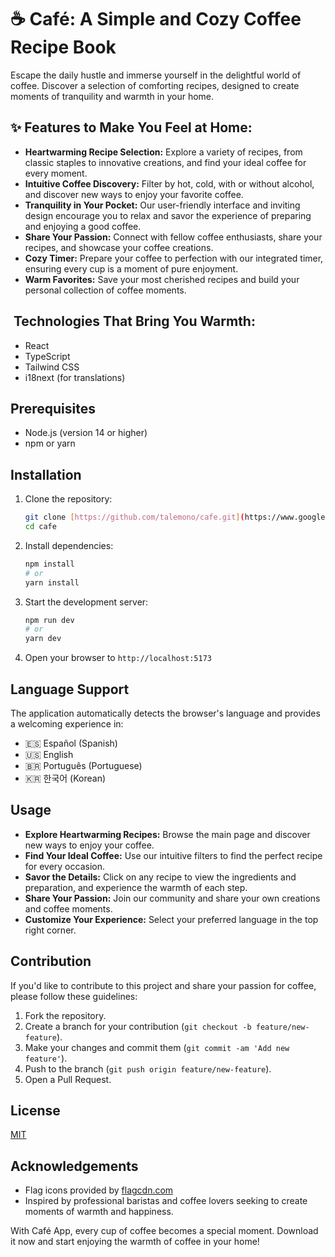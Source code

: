 # ☕ Café: A Simple and Cozy Coffee Recipe Book

Escape the daily hustle and immerse yourself in the delightful world of coffee. Discover a selection of comforting recipes, designed to create moments of tranquility and warmth in your home.

## ✨ Features to Make You Feel at Home:

* **Heartwarming Recipe Selection:** Explore a variety of recipes, from classic staples to innovative creations, and find your ideal coffee for every moment.
* **Intuitive Coffee Discovery:** Filter by hot, cold, with or without alcohol, and discover new ways to enjoy your favorite coffee.
* **Tranquility in Your Pocket:** Our user-friendly interface and inviting design encourage you to relax and savor the experience of preparing and enjoying a good coffee.
* **Share Your Passion:** Connect with fellow coffee enthusiasts, share your recipes, and showcase your coffee creations.
* **Cozy Timer:** Prepare your coffee to perfection with our integrated timer, ensuring every cup is a moment of pure enjoyment.
* **Warm Favorites:** Save your most cherished recipes and build your personal collection of coffee moments.

## ️ Technologies That Bring You Warmth:

* React
* TypeScript
* Tailwind CSS
* i18next (for translations)

## Prerequisites

* Node.js (version 14 or higher)
* npm or yarn

## Installation

1.  Clone the repository:

    ```bash
    git clone [https://github.com/talemono/cafe.git](https://www.google.com/search?q=https://github.com/talemono/cafe.git)
    cd cafe
    ```

2.  Install dependencies:

    ```bash
    npm install
    # or
    yarn install
    ```

3.  Start the development server:

    ```bash
    npm run dev
    # or
    yarn dev
    ```

4.  Open your browser to `http://localhost:5173`

## Language Support

The application automatically detects the browser's language and provides a welcoming experience in:

* 🇪🇸 Español (Spanish)
* 🇺🇸 English
* 🇧🇷 Português (Portuguese)
* 🇰🇷 한국어 (Korean)

## Usage

* **Explore Heartwarming Recipes:** Browse the main page and discover new ways to enjoy your coffee.
* **Find Your Ideal Coffee:** Use our intuitive filters to find the perfect recipe for every occasion.
* **Savor the Details:** Click on any recipe to view the ingredients and preparation, and experience the warmth of each step.
* **Share Your Passion:** Join our community and share your own creations and coffee moments.
* **Customize Your Experience:** Select your preferred language in the top right corner.

## Contribution

If you'd like to contribute to this project and share your passion for coffee, please follow these guidelines:

1.  Fork the repository.
2.  Create a branch for your contribution (`git checkout -b feature/new-feature`).
3.  Make your changes and commit them (`git commit -am 'Add new feature'`).
4.  Push to the branch (`git push origin feature/new-feature`).
5.  Open a Pull Request.

## License

[MIT](LICENSE)

## Acknowledgements

* Flag icons provided by [flagcdn.com](https://flagcdn.com)
* Inspired by professional baristas and coffee lovers seeking to create moments of warmth and happiness.

With Café App, every cup of coffee becomes a special moment. Download it now and start enjoying the warmth of coffee in your home!
